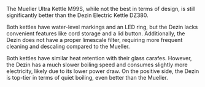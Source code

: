 The Mueller Ultra Kettle M99S, while not the best in terms of design, is still significantly better than the Dezin Electric Kettle DZ380.

Both kettles have water-level markings and an LED ring, but the Dezin lacks convenient features like cord storage and a lid button. Additionally, the Dezin does not have a proper limescale filter, requiring more frequent cleaning and descaling compared to the Mueller.

Both kettles have similar heat retention with their glass carafes. However, the Dezin has a much slower boiling speed and consumes slightly more electricity, likely due to its lower power draw. On the positive side, the Dezin is top-tier in terms of quiet boiling, even better than the Mueller.